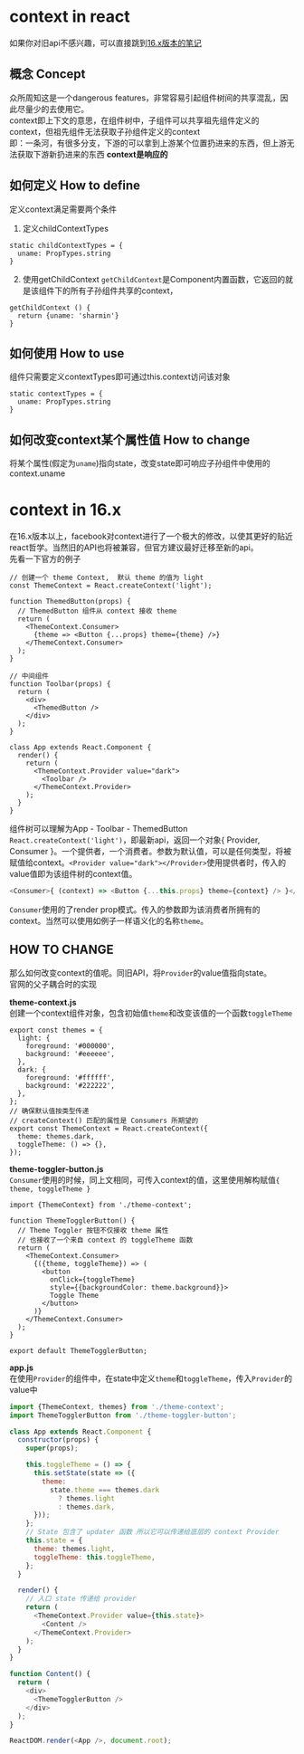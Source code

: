 # context in react
如果你对旧api不感兴趣，可以直接跳到<a href="#16.x">16.x版本的笔记</a>

## 概念 Concept
众所周知这是一个dangerous features，非常容易引起组件树间的共享混乱，因此尽量少的去使用它。<br />
context即上下文的意思，在组件树中，子组件可以共享祖先组件定义的context，但祖先组件无法获取子孙组件定义的context<br />
即：一条河，有很多分支，下游的可以拿到上游某个位置扔进来的东西，但上游无法获取下游新扔进来的东西
**context是响应的**

## 如何定义 How to define
定义context满足需要两个条件
1. 定义childContextTypes
```JS
static childContextTypes = {
  uname: PropTypes.string
}
```
2. 使用getChildContext
`getChildContext`是Component内置函数，它返回的就是该组件下的所有子孙组件共享的context，
```JS
getChildContext () {
  return {uname: 'sharmin'}
}
```

## 如何使用 How to use
组件只需要定义contextTypes即可通过this.context访问该对象
```JS
static contextTypes = {
  uname: PropTypes.string
}
```

## 如何改变context某个属性值 How to change
将某个属性(假定为`uname`)指向state，改变state即可响应子孙组件中使用的context.uname

<a name="16.x"></a>
# context in 16.x
在16.x版本以上，facebook对context进行了一个极大的修改，以使其更好的贴近react哲学。当然旧的API也将被兼容，但官方建议最好迁移至新的api。<br />
先看一下官方的例子

``` JS
// 创建一个 theme Context,  默认 theme 的值为 light
const ThemeContext = React.createContext('light');

function ThemedButton(props) {
  // ThemedButton 组件从 context 接收 theme
  return (
    <ThemeContext.Consumer>
      {theme => <Button {...props} theme={theme} />}
    </ThemeContext.Consumer>
  );
}

// 中间组件
function Toolbar(props) {
  return (
    <div>
      <ThemedButton />
    </div>
  );
}

class App extends React.Component {
  render() {
    return (
      <ThemeContext.Provider value="dark">
        <Toolbar />
      </ThemeContext.Provider>
    );
  }
}
```

组件树可以理解为App - Toolbar - ThemedButton<br />
`React.createContext('light')`，即最新api，返回一个对象{ Provider, Consumer }。一个提供者，一个消费者。参数为默认值，可以是任何类型，将被赋值给context。`<Provider value="dark"></Provider>`使用提供者时，传入的value值即为该组件树的context值。

```js
<Consumer>{ (context) => <Button {...this.props} theme={context} /> }</Consumer>
```

`Consumer`使用的了render prop模式。传入的参数即为该消费者所拥有的context。当然可以使用如例子一样语义化的名称`theme`。

## HOW TO CHANGE
那么如何改变context的值呢。同旧API，将`Provider`的value值指向state。<br />
官网的父子耦合时的实现<br />

**theme-context.js**<br />
创建一个context组件对象，包含初始值`theme`和改变该值的一个函数`toggleTheme`
```JS
export const themes = {
  light: {
    foreground: '#000000',
    background: '#eeeeee',
  },
  dark: {
    foreground: '#ffffff',
    background: '#222222',
  },
};
// 确保默认值按类型传递
// createContext() 匹配的属性是 Consumers 所期望的
export const ThemeContext = React.createContext({
  theme: themes.dark,
  toggleTheme: () => {},
});
```

**theme-toggler-button.js**<br />
`Consumer`使用的时候，同上文相同，可传入context的值，这里使用解构赋值`{ theme, toggleTheme }`

```JS
import {ThemeContext} from './theme-context';

function ThemeTogglerButton() {
  // Theme Toggler 按钮不仅接收 theme 属性
  // 也接收了一个来自 context 的 toggleTheme 函数
  return (
    <ThemeContext.Consumer>
      {({theme, toggleTheme}) => (
        <button
          onClick={toggleTheme}
          style={{backgroundColor: theme.background}}>
          Toggle Theme
        </button>
      )}
    </ThemeContext.Consumer>
  );
}

export default ThemeTogglerButton;
```

**app.js**<br />
在使用`Provider`的组件中，在state中定义`theme`和`toggleTheme`，传入`Provider`的value中

```js
import {ThemeContext, themes} from './theme-context';
import ThemeTogglerButton from './theme-toggler-button';

class App extends React.Component {
  constructor(props) {
    super(props);

    this.toggleTheme = () => {
      this.setState(state => ({
        theme:
          state.theme === themes.dark
            ? themes.light
            : themes.dark,
      }));
    };
    // State 包含了 updater 函数 所以它可以传递给底层的 context Provider
    this.state = {
      theme: themes.light,
      toggleTheme: this.toggleTheme,
    };
  }

  render() {
    // 入口 state 传递给 provider
    return (
      <ThemeContext.Provider value={this.state}>
        <Content />
      </ThemeContext.Provider>
    );
  }
}

function Content() {
  return (
    <div>
      <ThemeTogglerButton />
    </div>
  );
}

ReactDOM.render(<App />, document.root);
```
